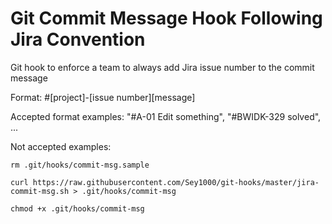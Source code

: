 # Git Commit Message Hook Following Jira Convention

Git hook to enforce a team to always add Jira issue number to the commit message

Format: #[project]-[issue number][message]

Accepted format examples: "#A-01 Edit something", "#BWIDK-329 solved", ...

Not accepted examples: 

```
rm .git/hooks/commit-msg.sample

curl https://raw.githubusercontent.com/Sey1000/git-hooks/master/jira-commit-msg.sh > .git/hooks/commit-msg

chmod +x .git/hooks/commit-msg

```
